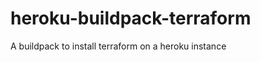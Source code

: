 heroku-buildpack-terraform
==========================

A buildpack to install terraform on a heroku instance

